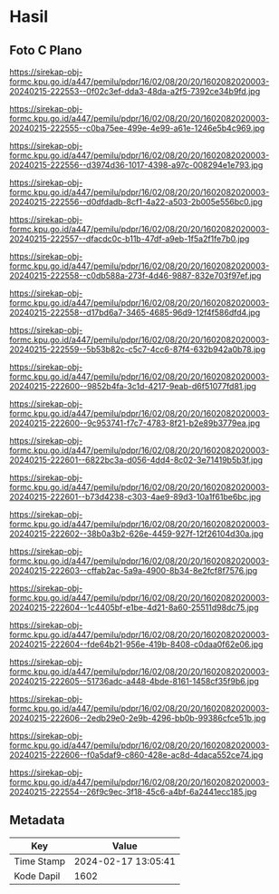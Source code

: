# Hasil

## Foto C Plano

https://sirekap-obj-formc.kpu.go.id/a447/pemilu/pdpr/16/02/08/20/20/1602082020003-20240215-222553--0f02c3ef-dda3-48da-a2f5-7392ce34b9fd.jpg

https://sirekap-obj-formc.kpu.go.id/a447/pemilu/pdpr/16/02/08/20/20/1602082020003-20240215-222555--c0ba75ee-499e-4e99-a61e-1246e5b4c969.jpg

https://sirekap-obj-formc.kpu.go.id/a447/pemilu/pdpr/16/02/08/20/20/1602082020003-20240215-222556--d3974d36-1017-4398-a97c-008294e1e793.jpg

https://sirekap-obj-formc.kpu.go.id/a447/pemilu/pdpr/16/02/08/20/20/1602082020003-20240215-222556--d0dfdadb-8cf1-4a22-a503-2b005e556bc0.jpg

https://sirekap-obj-formc.kpu.go.id/a447/pemilu/pdpr/16/02/08/20/20/1602082020003-20240215-222557--dfacdc0c-b11b-47df-a9eb-1f5a2f1fe7b0.jpg

https://sirekap-obj-formc.kpu.go.id/a447/pemilu/pdpr/16/02/08/20/20/1602082020003-20240215-222558--c0db588a-273f-4d46-9887-832e703f97ef.jpg

https://sirekap-obj-formc.kpu.go.id/a447/pemilu/pdpr/16/02/08/20/20/1602082020003-20240215-222558--d17bd6a7-3465-4685-96d9-12f4f586dfd4.jpg

https://sirekap-obj-formc.kpu.go.id/a447/pemilu/pdpr/16/02/08/20/20/1602082020003-20240215-222559--5b53b82c-c5c7-4cc6-87f4-632b942a0b78.jpg

https://sirekap-obj-formc.kpu.go.id/a447/pemilu/pdpr/16/02/08/20/20/1602082020003-20240215-222600--9852b4fa-3c1d-4217-9eab-d6f51077fd81.jpg

https://sirekap-obj-formc.kpu.go.id/a447/pemilu/pdpr/16/02/08/20/20/1602082020003-20240215-222600--9c953741-f7c7-4783-8f21-b2e89b3779ea.jpg

https://sirekap-obj-formc.kpu.go.id/a447/pemilu/pdpr/16/02/08/20/20/1602082020003-20240215-222601--6822bc3a-d056-4dd4-8c02-3e71419b5b3f.jpg

https://sirekap-obj-formc.kpu.go.id/a447/pemilu/pdpr/16/02/08/20/20/1602082020003-20240215-222601--b73d4238-c303-4ae9-89d3-10a1f61be6bc.jpg

https://sirekap-obj-formc.kpu.go.id/a447/pemilu/pdpr/16/02/08/20/20/1602082020003-20240215-222602--38b0a3b2-626e-4459-927f-12f26104d30a.jpg

https://sirekap-obj-formc.kpu.go.id/a447/pemilu/pdpr/16/02/08/20/20/1602082020003-20240215-222603--cffab2ac-5a9a-4900-8b34-8e2fcf8f7576.jpg

https://sirekap-obj-formc.kpu.go.id/a447/pemilu/pdpr/16/02/08/20/20/1602082020003-20240215-222604--1c4405bf-e1be-4d21-8a60-25511d98dc75.jpg

https://sirekap-obj-formc.kpu.go.id/a447/pemilu/pdpr/16/02/08/20/20/1602082020003-20240215-222604--fde64b21-956e-419b-8408-c0daa0f62e06.jpg

https://sirekap-obj-formc.kpu.go.id/a447/pemilu/pdpr/16/02/08/20/20/1602082020003-20240215-222605--51736adc-a448-4bde-8161-1458cf35f9b6.jpg

https://sirekap-obj-formc.kpu.go.id/a447/pemilu/pdpr/16/02/08/20/20/1602082020003-20240215-222606--2edb29e0-2e9b-4296-bb0b-99386cfce51b.jpg

https://sirekap-obj-formc.kpu.go.id/a447/pemilu/pdpr/16/02/08/20/20/1602082020003-20240215-222606--f0a5daf9-c860-428e-ac8d-4daca552ce74.jpg

https://sirekap-obj-formc.kpu.go.id/a447/pemilu/pdpr/16/02/08/20/20/1602082020003-20240215-222554--26f9c9ec-3f18-45c6-a4bf-6a2441ecc185.jpg


## Metadata

| Key        | Value               |
| ---------- | ------------------- |
| Time Stamp | 2024-02-17 13:05:41 |
| Kode Dapil | 1602                |



